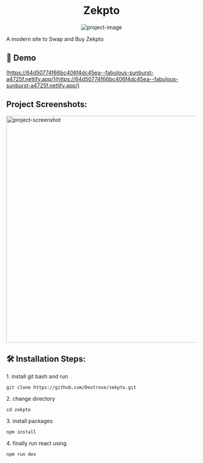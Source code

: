 <h1 align="center" id="title">Zekpto</h1>

<p align="center"><img src="https://socialify.git.ci/Dextroxe/zekpto/image?description=1&amp;font=Raleway&amp;language=1&amp;name=1&amp;owner=1&amp;pattern=Floating%20Cogs&amp;stargazers=1&amp;theme=Dark" alt="project-image"></p>

<p id="description">A modern site to Swap and Buy Zekpto</p>

<h2>🚀 Demo</h2>

[https://64d50774f66bc406f4dc45ea--fabulous-sunburst-a4725f.netlify.app/](https://64d50774f66bc406f4dc45ea--fabulous-sunburst-a4725f.netlify.app/)

<h2>Project Screenshots:</h2>

<img src="https://i.imgur.com/gUBgD6W.png" alt="project-screenshot" width="700" height="600/">

<h2>🛠️ Installation Steps:</h2>

<p>1. install git bash and run</p>

```
git clone https://github.com/Dextroxe/zekpto.git
```

<p>2. change directory</p>

```
cd zekpto
```

<p>3. install packages</p>

```
npm install
```

<p>4. finally run react using</p>

```
npm run dev
```

